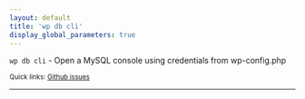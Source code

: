 ```yaml
---
layout: default
title: 'wp db cli'
display_global_parameters: true
---
```


`wp db cli` - Open a MySQL console using credentials from wp-config.php

<small>Quick links: <a href="https://github.com/wp-cli/wp-cli/issues?q=is%3Aopen+label%3Acommand%3Adb-cli+sort%3Aupdated-desc">Github issues</a></small>

<hr />





